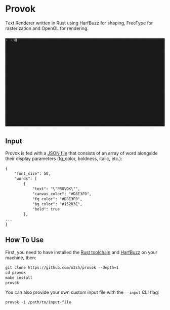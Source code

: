 # Provok

Text Renderer written in Rust using HarfBuzz for shaping, FreeType for rasterization and OpenGL for rendering.

<h3 align="center"><img src="resources/provok.gif"></h3>

## Input

Provok is fed with a [JSON file](./examples/0.json) that consists of an array of word alongside their display parameters (fg_color, boldness, italic, etc.):

```text
{
    "font_size": 50,
    "words": [
        {
            "text": "\"PROVOK\"",
            "canvas_color": "#D8E3F0",
            "fg_color": "#D8E3F0",
            "bg_color": "#15203E",
            "bold": true
        },
...
}

```

## How To Use

First, you need to have installed the [Rust toolchain](https://www.rust-lang.org/tools/install) and [HarfBuzz](https://harfbuzz.github.io) on your machine, then:

```text
git clone https://github.com/o2sh/provok --depth=1
cd provok 
make install
provok
```

You can also provide your own custom input file with the `--input` CLI flag:

```text
provok -i /path/to/input-file
```
